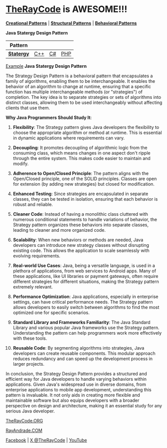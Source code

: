 # [TheRayCode](../../../README.md) is AWESOME!!!

**[Creational Patterns](../../Creational/README.md)** | **[Structural Patterns](../../Structural/README.md)** | **[Behavioral Patterns](../README.md)**

**Java Statergy Design Pattern**

|Pattern|   |   |   |
|---|---|---|---|
| [**Statergy**](README.md) | [C++](../../../CPP/Behavioral/Statergy/README.md) | [C#](../../../Csharp/Behavioral/Statergy/README.md) | [PHP](../../../PHP/Behavioral/Statergy/README.md) |

[Example](Example/README.md)
**Java Statergy Design Pattern**

The Strategy Design Pattern is a behavioral pattern that encapsulates a family of algorithms, enabling them to be interchangeable. It enables the behavior of an algorithm to change at runtime, ensuring that a specific function has multiple interchangeable methods (or "strategies") of completion. The key idea is to separate strategies or sets of algorithms into distinct classes, allowing them to be used interchangeably without affecting clients that use them.

**Why Java Programmers Should Study It**:

1. **Flexibility**: The Strategy pattern gives Java developers the flexibility to choose the appropriate algorithm or method at runtime. This is essential in dynamic applications where requirements can vary.

2. **Decoupling**: It promotes decoupling of algorithmic logic from the consuming class, which means changes in one aspect don't ripple through the entire system. This makes code easier to maintain and modify.

3. **Adherence to Open/Closed Principle**: The pattern aligns with the Open/Closed principle, one of the SOLID principles. Classes are open for extension (by adding new strategies) but closed for modification.

4. **Enhanced Testing**: Since strategies are encapsulated in separate classes, they can be tested in isolation, ensuring that each behavior is robust and reliable.

5. **Cleaner Code**: Instead of having a monolithic class cluttered with numerous conditional statements to handle variations of behavior, the Strategy pattern organizes these behaviors into separate classes, leading to cleaner and more organized code.

6. **Scalability**: When new behaviors or methods are needed, Java developers can introduce new strategy classes without disrupting existing code. This allows the application to scale seamlessly with evolving requirements.

7. **Real-world Use Cases**: Java, being a versatile language, is used in a plethora of applications, from web services to Android apps. Many of these applications, like UI libraries or payment gateways, often require different strategies for different situations, making the Strategy pattern extremely relevant.

8. **Performance Optimization**: Java applications, especially in enterprise settings, can have critical performance needs. The Strategy pattern allows developers to easily switch between algorithms to find the most optimized one for specific scenarios.

9. **Standard Library and Frameworks Familiarity**: The Java Standard Library and various popular Java frameworks use the Strategy pattern. Understanding the pattern can help programmers work more effectively with these tools.

10. **Reusable Code**: By segmenting algorithms into strategies, Java developers can create reusable components. This modular approach reduces redundancy and can speed up the development process in larger projects.

In conclusion, the Strategy Design Pattern provides a structured and efficient way for Java developers to handle varying behaviors within applications. Given Java's widespread use in diverse domains, from enterprise applications to mobile app development, understanding this pattern is invaluable. It not only aids in creating more flexible and maintainable software but also equips developers with a broader perspective on design and architecture, making it an essential study for any serious Java developer. 

[TheRayCode.ORG](https://www.TheRayCode.org)

[RayAndrade.COM](https://www.RayAndrade.com)

[Facebook](https://www.facebook.com/TheRayCode/) | [X @TheRayCode](https://www.x.com/TheRayCode/) | [YouTube](https://www.youtube.com/TheRayCode/)
